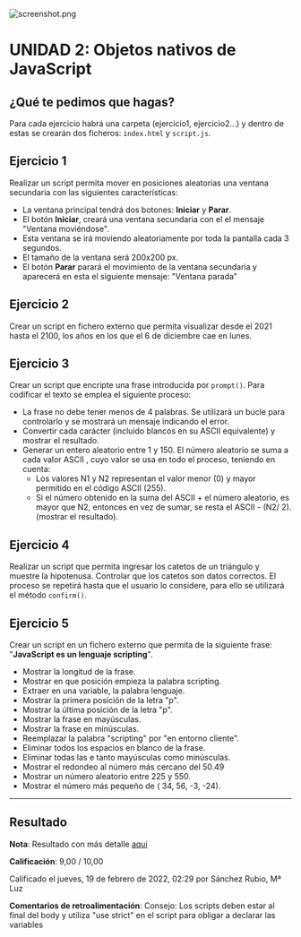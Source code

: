 ![screenshot.png](https://github.com/HenestrosaDev/2-daw/tree/main/Desarrollo%20web%20en%20entorno%20cliente/U2%20Objetos%20nativos%20de%20JavaScript/Ejercicios/Tarea%20de%20la%20unidad/docs/screenshot.png)

# UNIDAD 2: Objetos nativos de JavaScript
## ¿Qué te pedimos que hagas?

Para cada ejercicio habrá una carpeta (ejercicio1, ejercicio2…) y dentro de estas se crearán dos ficheros: `index.html` y `script.js`.

## Ejercicio 1
Realizar un script  permita mover en posiciones aleatorias una ventana secundaria con las siguientes características: 

- La ventana principal tendrá dos botones: **Iniciar** y **Parar**.
- El botón **Iniciar**, creará una ventana secundaria con el el mensaje "Ventana moviéndose".
- Esta ventana se irá moviendo aleatoriamente por toda la pantalla cada 3 segundos.
- El tamaño de la ventana será 200x200 px.
- El botón **Parar** parará el movimiento de la ventana secundaria y aparecerá en esta el siguiente mensaje: "Ventana parada"

## Ejercicio 2
Crear un script en fichero externo que permita visualizar desde el 2021 hasta el 2100, los años en los que el 6 de diciembre cae en lunes.

## Ejercicio 3
Crear un script que encripte una frase introducida por `prompt()`. Para codificar el texto se emplea el siguiente proceso: 

- La frase no debe tener menos de 4 palabras. Se utilizará un bucle para controlarlo y se mostrará un mensaje indicando el error.
- Convertir cada carácter (incluido blancos en su ASCII equivalente) y mostrar el resultado.
- Generar un entero aleatorio entre 1 y 150.  El número aleatorio se suma a cada valor ASCII , cuyo valor se usa en todo el proceso, teniendo en cuenta:
	+ Los valores N1 y N2 representan el valor menor (0) y mayor permitido en el código ASCII (255).
	+ Si el número obtenido en la suma del ASCII + el número aleatorio, es mayor que N2, entonces en vez de sumar, se resta  el ASCII - (N2/ 2). (mostrar el resultado).

## Ejercicio 4
Realizar un script que permita ingresar los catetos de un triángulo y muestre la hipotenusa. Controlar que los catetos son datos correctos. El proceso se repetirá hasta que el usuario lo considere, para ello se utilizará el método `confirm()`. 


## Ejercicio 5
Crear un script en un fichero externo que permita de la siguiente frase: "**JavaScript es un lenguaje scripting**".

- Mostrar la longitud de la frase.
- Mostrar en que posición empieza la palabra scripting.
- Extraer en una variable, la palabra lenguaje.
- Mostrar la primera posición de la letra "p".
- Mostrar la última posición de la letra "p".
- Mostrar la frase en mayúsculas.
- Mostrar la frase en minúsculas.
- Reemplazar la palabra "scripting" por "en entorno cliente".
- Eliminar todos los espacios en blanco de la frase.
- Eliminar todas las e tanto mayúsculas como minúsculas.
- Mostrar el redondeo al número más cercano del 50.49
- Mostrar un número aleatorio entre 225 y 550.
- Mostrar el número más pequeño de ( 34, 56, -3, -24).

---

## Resultado

**Nota**: Resultado con más detalle [aquí](https://drive.google.com/file/d/1282tDrRUSABU0KPDXtjRhmRI5OISruj5/view?usp=sharing)

**Calificación**: 9,00 / 10,00

Calificado el jueves, 19 de febrero de 2022, 02:29 por Sánchez Rubio, Mª Luz

**Comentarios de retroalimentación**:
Consejo: Los scripts deben estar al final del body y utiliza "use strict" en el script para obligar a declarar las variables



